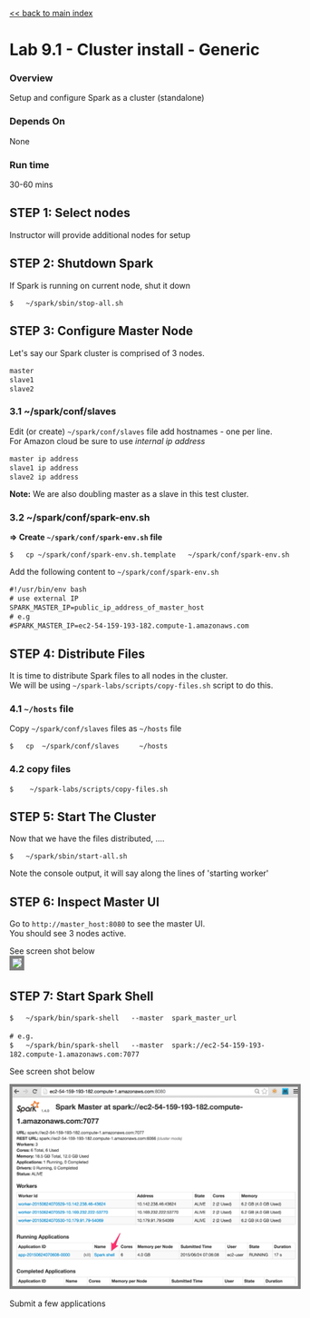 <link rel='stylesheet' href='../assets/main.css'/>

[<< back to main index](../README.md)

Lab 9.1 - Cluster install - Generic
====================================

### Overview
Setup and configure Spark as a cluster (standalone)

### Depends On 
None

### Run time
30-60 mins

STEP 1: Select nodes
--------------------
Instructor will provide additional nodes for setup


STEP 2: Shutdown Spark
---------------------
If Spark is running on current node, shut it down
```
$   ~/spark/sbin/stop-all.sh
```


STEP 3: Configure Master Node
-----------------------------
Let's say our Spark cluster is comprised of 3 nodes.
```
master
slave1
slave2
```

### 3.1  ~/spark/conf/slaves
Edit (or create) `~/spark/conf/slaves` file add hostnames - one per line.   
For Amazon cloud be sure to use *internal ip address*
```
master ip address
slave1 ip address
slave2 ip address
```

**Note:** We are also doubling master as a slave in this test cluster.


### 3.2  ~/spark/conf/spark-env.sh
**=> Create `~/spark/conf/spark-env.sh` file**
```
$   cp ~/spark/conf/spark-env.sh.template   ~/spark/conf/spark-env.sh
```

Add the following content to `~/spark/conf/spark-env.sh`
```
#!/usr/bin/env bash
# use external IP
SPARK_MASTER_IP=public_ip_address_of_master_host
# e.g 
#SPARK_MASTER_IP=ec2-54-159-193-182.compute-1.amazonaws.com
```


STEP 4: Distribute Files
------------------------
It is time to distribute Spark files to all nodes in the cluster.  
We will be using  `~/spark-labs/scripts/copy-files.sh`  script to do this.  

### 4.1  `~/hosts` file
Copy   `~/spark/conf/slaves`  files as `~/hosts` file
```
$   cp  ~/spark/conf/slaves     ~/hosts
```


### 4.2  copy files
```
$    ~/spark-labs/scripts/copy-files.sh
```


STEP 5: Start The Cluster
-------------------------
Now that we have the files distributed, ....
```
$   ~/spark/sbin/start-all.sh
```

Note the console output, it will say along the lines of 'starting worker'


STEP 6: Inspect Master UI
-------------------------
Go to `http://master_host:8080` to see the master UI.  
You should see 3 nodes active.

See screen shot below   
<img src="../images/9.1a.png" style="border: 5px solid grey; max-width:100%;"/>


STEP 7: Start Spark Shell 
-------------------------
```
$   ~/spark/bin/spark-shell   --master  spark_master_url

# e.g.
$   ~/spark/bin/spark-shell   --master  spark://ec2-54-159-193-182.compute-1.amazonaws.com:7077
```

See screen shot below   

<img src="../images/9.1b-cluster.png" style="border: 5px solid grey; max-width:100%;"/>

Submit a few applications